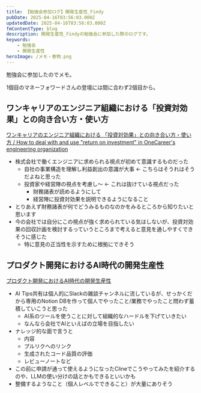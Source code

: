 ```yaml
---
title: 【勉強会参加ログ】開発生産性_Findy
pubDate: 2025-04-16T03:56:03.000Z
updatedDate: 2025-04-16T03:56:03.000Z
fmContentType: blog
description: 開発生産性_Findyの勉強会に参加した際のログです。
keywords:
    - 勉強会
    - 開発生産性
heroImage: /メモ・巻物.png
---
```


勉強会に参加したのでメモ。

1個目のマネーフォワードさんの登壇には間に合わず2個目から。

## ワンキャリアのエンジニア組織における「投資対効果」との向き合い方・使い方

[ワンキャリアのエンジニア組織における 「投資対効果」との向き合い方・使い方 / How to deal with and use "return on investment" in OneCareer's engineering organization](https://speakerdeck.com/onecareer_tech/how-to-deal-with-and-use-return-on-investment-in-onecareers-engineering-organization)

- 株式会社で働くエンジニアに求められる視点が初めて意識するものだった
    - 自社の事業構造を理解し利益創出の意識が大事 ← こちらはそうれはそうだよねと思った
    - 投資家や経営陣の視点を考慮し〜 ← これは抜けている視点だった
        - 財務諸表が読めるようにして
        - 経営陣に投資対効果を説明できるようになること
- とりあえず財務諸表が何でどうみるものなのかをみるところから知りたいと思います
- 今の会社では自分にこの視点が強く求められている気はしないが、投資対効果の回収計画を検討するっていうところまで考えると意見を通しやすくできそうに感じた
    - 特に意見の正当性を示すために根拠にできそう

## プロダクト開発におけるAI時代の開発生産性

[プロダクト開発におけるAI時代の開発生産性](https://speakerdeck.com/shnjtk/purodakutokai-fa-niokeruaishi-dai-nokai-fa-sheng-chan-xing)

- AI Tips共有は個人的にSlackの雑談チャンネルに流しているが、せっかくだから専用のNotion DBを作って個人でやったこと/業務でやったこと問わず蓄積していこうと思った
    - AI系のツールを使うことに対して組織的なハードルを下げていきたい
    - なんなら会社でAIといえばの立場を目指したい
- ナレッジ的な面で言うと
    - 内容
    - プルリクへのリンク
    - 生成されたコード品質の評価
    - レビューノートなど
- この前に申請が通って使えるようになったClineでこうやってみたを紹介するのや、LLMの使い分けの話とかもできるといいかも
- 整備するようなこと（個人レベルでできること）が大量にありそう
